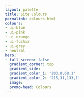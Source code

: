 ```yaml
---
layout: palette
title: Site Colours
permalink: colours.html
colours:
- ui-blue
- ui-pink
- ui-orange
- ui-fuchia
- ui-grey
- neutral
hero:
- full_screen: false
  gradient_corner: top
  gradient_side: 
  gradient_color_1: '203,0,68,1'
  gradient_color_2: '215,31,133,1'
  image: 
  promo-head: Colours
---
```

